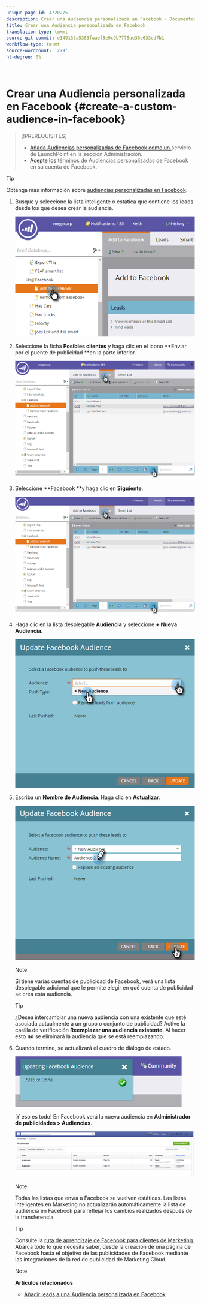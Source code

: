 ```yaml
---
unique-page-id: 4720275
description: Crear una Audiencia personalizada en Facebook - Documentos de marketing - Documentación del producto
title: Crear una Audiencia personalizada en Facebook
translation-type: tm+mt
source-git-commit: e149133a5383faaef5e9c9b7775ae36e633ed7b1
workflow-type: tm+mt
source-wordcount: '279'
ht-degree: 0%

---
```



# Crear una Audiencia personalizada en Facebook {#create-a-custom-audience-in-facebook}

>[!PREREQUISITES]
>
>* [Añada Audiencias personalizadas de Facebook como un ](../../../product-docs/demand-generation/ad-network-integrations/add-facebook-custom-audiences-as-a-launchpoint-service.md) servicio de LaunchPoint en la sección Administración.
>* [Acepte los ](https://www.facebook.com/ads/manage/customaudiences/tos.php) términos de Audiencias personalizadas de Facebook en su cuenta de Facebook.

>



>[!TIP]
>
>Obtenga más información sobre [audiencias personalizadas en Facebook](https://www.facebook.com/help/341425252616329).

1. Busque y seleccione la lista inteligente o estática que contiene los leads desde los que desea crear la audiencia.

   ![](assets/1.png)

1. Seleccione la ficha **Posibles clientes** y haga clic en el icono **Enviar por el puente de publicidad **en la parte inferior.

   ![](assets/222.png)

1. Seleccione **Facebook **y haga clic en **Siguiente**.

   ![](assets/two.png)

1. Haga clic en la lista desplegable **Audiencia** y seleccione **+ Nueva Audiencia**.

   ![](assets/four.png)

1. Escriba un **Nombre de Audiencia**. Haga clic en **Actualizar**.

   ![](assets/five.png)

   >[!NOTE]
   >
   >Si tiene varias cuentas de publicidad de Facebook, verá una lista desplegable adicional que le permite elegir en qué cuenta de publicidad se crea esta audiencia.

   >[!TIP]
   >
   >¿Desea intercambiar una nueva audiencia con una existente que esté asociada actualmente a un grupo o conjunto de publicidad? Active la casilla de verificación **Reemplazar una audiencia existente**. Al hacer esto **no** se eliminará la audiencia que se está reemplazando.

1. Cuando termine, se actualizará el cuadro de diálogo de estado.

   ![](assets/six.png)

   ¡Y eso es todo! En Facebook verá la nueva audiencia en **Administrador de publicidades > Audiencias**.

   ![](assets/image2014-12-10-11-3a38-3a32.png)

   >[!NOTE]
   >
   >Todas las listas que envía a Facebook se vuelven estáticas. Las listas inteligentes en Marketing no actualizarán automáticamente la lista de audiencia en Facebook para reflejar los cambios realizados después de la transferencia.

   >[!TIP]
   >
   >Consulte la [ruta de aprendizaje de Facebook para clientes de Marketing](https://facebook.exceedlms.com/student/enrollments/create_enrollment_from_token/BF9TqSaCvM73PP4ScjhCm4fi). Abarca todo lo que necesita saber, desde la creación de una página de Facebook hasta el objetivo de las publicidades de Facebook mediante las integraciones de la red de publicidad de Marketing Cloud.

   >[!NOTE]
   >
   >**Artículos relacionados**
   >
   >    
   >    
   >    * [Añadir leads a una Audiencia personalizada en Facebook](add-leads-to-a-custom-audience-in-facebook.md)


